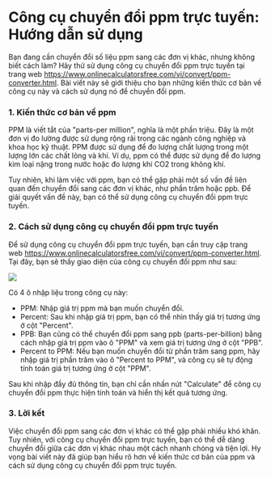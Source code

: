 Công cụ chuyển đổi ppm trực tuyến: Hướng dẫn sử dụng
====================================================

Bạn đang cần chuyển đổi số liệu ppm sang các đơn vị khác, nhưng không biết cách làm? Hãy thử sử dụng công cụ chuyển đổi ppm trực tuyến tại trang web <https://www.onlinecalculatorsfree.com/vi/convert/ppm-converter.html>. Bài viết này sẽ giới thiệu cho bạn những kiến thức cơ bản về công cụ này và cách sử dụng nó để chuyển đổi ppm.

### 1. Kiến thức cơ bản về ppm

PPM là viết tắt của "parts-per million", nghĩa là một phần triệu. Đây là một đơn vị đo lường được sử dụng rộng rãi trong các ngành công nghiệp và khoa học kỹ thuật. PPM được sử dụng để đo lượng chất lượng trong một lượng lớn các chất lỏng và khí. Ví dụ, ppm có thể được sử dụng để đo lượng kim loại nặng trong nước hoặc đo lượng khí CO2 trong không khí.

Tuy nhiên, khi làm việc với ppm, bạn có thể gặp phải một số vấn đề liên quan đến chuyển đổi sang các đơn vị khác, như phần trăm hoặc ppb. Để giải quyết vấn đề này, bạn có thể sử dụng công cụ chuyển đổi ppm trực tuyến.

### 2. Cách sử dụng công cụ chuyển đổi ppm trực tuyến

Để sử dụng công cụ chuyển đổi ppm trực tuyến, bạn cần truy cập trang web <https://www.onlinecalculatorsfree.com/vi/convert/ppm-converter.html>. Tại đây, bạn sẽ thấy giao diện của công cụ chuyển đổi ppm như sau:

![](https://i.imgur.com/6K5uS7e.png)

Có 4 ô nhập liệu trong công cụ này:

- PPM: Nhập giá trị ppm mà bạn muốn chuyển đổi.
- Percent: Sau khi nhập giá trị ppm, bạn có thể nhìn thấy giá trị tương ứng ở cột "Percent".
- PPB: Bạn cũng có thể chuyển đổi ppm sang ppb (parts-per-billion) bằng cách nhập giá trị ppm vào ô "PPM" và xem giá trị tương ứng ở cột "PPB".
- Percent to PPM: Nếu bạn muốn chuyển đổi từ phần trăm sang ppm, hãy nhập giá trị phần trăm vào ô "Percent to PPM", và công cụ sẽ tự động tính toán giá trị tương ứng ở cột "PPM".

Sau khi nhập đầy đủ thông tin, bạn chỉ cần nhấn nút "Calculate" để công cụ chuyển đổi ppm thực hiện tính toán và hiển thị kết quả tương ứng.

### 3. Lời kết

Việc chuyển đổi ppm sang các đơn vị khác có thể gặp phải nhiều khó khăn. Tuy nhiên, với công cụ chuyển đổi ppm trực tuyến, bạn có thể dễ dàng chuyển đổi giữa các đơn vị khác nhau một cách nhanh chóng và tiện lợi. Hy vọng bài viết này đã giúp bạn hiểu rõ hơn về kiến thức cơ bản của ppm và cách sử dụng công cụ chuyển đổi ppm trực tuyến.